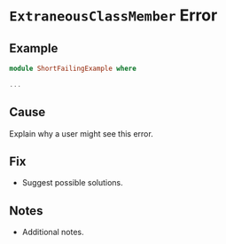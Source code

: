 # `ExtraneousClassMember` Error

## Example

```purescript
module ShortFailingExample where

...
```

## Cause

Explain why a user might see this error.

## Fix

- Suggest possible solutions.

## Notes

- Additional notes.
